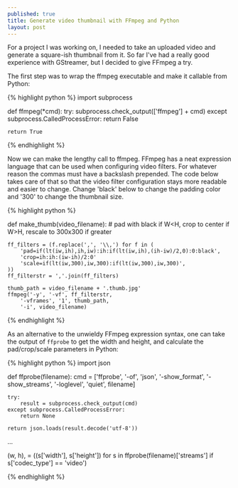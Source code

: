 ```yaml
---
published: true
title: Generate video thumbnail with FFmpeg and Python
layout: post
---
```

For a project I was working on, I needed to take an uploaded video and generate a square-ish thumbnail from it. So far I've had a really good experience with GStreamer, but I decided to give FFmpeg a try.

The first step was to wrap the ffmpeg executable and make it callable from Python:

{% highlight python %}
import subprocess

def ffmpeg(*cmd):
	try:
		subprocess.check_output(['ffmpeg'] + cmd)
	except subprocess.CalledProcessError:
		return False

	return True

{% endhighlight %}

Now we can make the lengthy call to ffmpeg. FFmpeg has a neat expression language that can be used when configuring video filters. For whatever reason the commas must have a backslash prepended. The code below takes care of that so that the video filter configuration stays more readable and easier to change. Change 'black' below to change the padding color and '300' to change the thumbnail size.

{% highlight python %}

def make_thumb(video_filename):
	# pad with black if W<H, crop to center if W>H, rescale to 300x300 if greater
	
	ff_filters = (f.replace(',', '\\,') for f in (
		'pad=if(lt(iw,ih),ih,iw):ih:if(lt(iw,ih),(ih-iw)/2,0):0:black',
		'crop=ih:ih:(iw-ih)/2:0'
		'scale=if(lt(iw,300),iw,300):if(lt(iw,300),iw,300)',
	))
	ff_filterstr = ','.join(ff_filters)

	thumb_path = video_filename + '.thumb.jpg'
	ffmpeg('-y', '-vf', ff_filterstr,
		'-vframes', '1', thumb_path,
		'-i', video_filename)

{% endhighlight %}

As an alternative to the unwieldy FFmpeg expression syntax, one can take the output of `ffprobe` to get the width and height, and calculate the pad/crop/scale parameters in Python:

{% highlight python %}
import json

def ffprobe(filename):
    cmd = ['ffprobe', '-of', 'json',
		'-show_format', '-show_streams',
		'-loglevel', 'quiet', filename]

    try:
        result = subprocess.check_output(cmd)
    except subprocess.CalledProcessError:
        return None

    return json.loads(result.decode('utf-8'))
	
...

(w, h), = ((s['width'], s['height'])
			for s in ffprobe(filename)['streams']
			if s['codec_type'] == 'video')
	
{% endhighlight %}